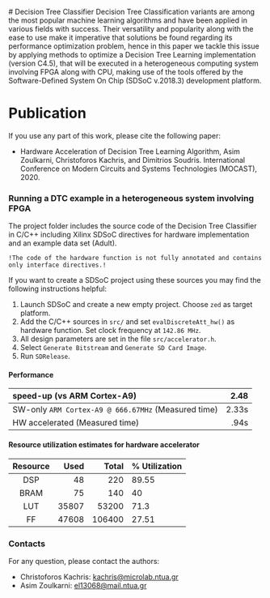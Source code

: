 ﻿﻿﻿# Decision Tree ClassifierDecision Tree Classification variants are among the most popular machine learning algorithms and have been applied in various fields  with success. Their versatility and popularity along with the ease to use make it imperative that solutions be found regarding its performance optimization problem, hence in this paper we tackle this issue by applying methods to optimize a Decision Tree Learning implementation (version C4.5), that will be executed in a heterogeneous computing system involving FPGA along with CPU, making use of the toolsoffered by the Software-Defined System On Chip (SDSoC v.2018.3) development platform.# PublicationIf you use any part of this work, please cite the following paper:- Hardware Acceleration of Decision Tree Learning Algorithm, Asim Zoulkarni, Christoforos Kachris, and Dimitrios Soudris. International Conference on Modern Circuits and Systems Technologies (MOCAST), 2020.### Running a DTC example in a heterogeneous system involving FPGAThe project folder includes the source code of the Decision Tree Classifier in C/C++ including Xilinx SDSoC directives for hardware implementation and an example data set (Adult).`!The code of the hardware function is not fully annotated and contains only interface directives.!`If you want to create a SDSoC project using these sources you may find the following instructions helpful:1.  Launch SDSoC and create a new empty project. Choose `zed` as target platform.1.  Add the C/C++ sources in `src/` and set `evalDiscreteAtt_hw()` as hardware function. Set clock frequency at `142.86 MHz`.1.  All design parameters are set in the file `src/accelerator.h`.1.  Select `Generate Bitstream` and `Generate SD Card Image`.1.  Run `SDRelease`.#### Performancespeed-up (vs ARM Cortex-A9)                         |   2.48:---------------------------------------------------|----------:SW-only `ARM Cortex-A9 @ 666.67MHz` (Measured time) |   2.33sHW accelerated (Measured time)                      |   .94s#### Resource utilization estimates for hardware acceleratorResource    |   Used    |   Total   |   % Utilization:----------:|----------:|----------:|:----------DSP         |   48      |   220     |   89.55BRAM        |   75      |   140     |   40LUT         |   35807   |   53200   |   71.3FF          |   47608   |   106400  |   27.51### ContactsFor any question, please contact the authors:* Christoforos Kachris: kachris@microlab.ntua.gr* Asim Zoulkarni: el13068@mail.ntua.gr